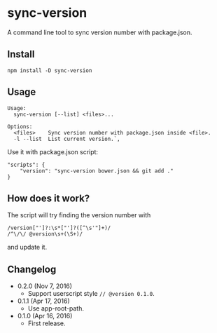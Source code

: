 sync-version
============
A command line tool to sync version number with package.json.

Install
-------
```
npm install -D sync-version
```

Usage
-----
```
Usage:
  sync-version [--list] <files>...
  
Options:
  <files>    Sync version number with package.json inside <file>.
  -l --list  List current version.`,
```

Use it with package.json script:

```
"scripts": {
	"version": "sync-version bower.json && git add ."
}
```

How does it work?
-----------------

The script will try finding the version number with

```
/version["']?:\s*["']?([^\s'"]+)/
/^\/\/ @version\s+(\S+)/
```

and update it.

Changelog
---------
* 0.2.0 (Nov 7, 2016)
	- Support userscript style `// @version 0.1.0`.
* 0.1.1 (Apr 17, 2016)
	- Use app-root-path.
* 0.1.0 (Apr 16, 2016)
	- First release.
